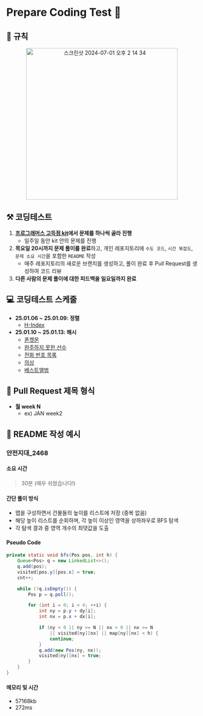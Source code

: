 # Prepare Coding Test 🏓

## 🔔 규칙
<p align="center">
  <img 
    width="400" 
    alt="스크린샷 2024-07-01 오후 2 14 34" 
    src="https://github.com/wanted-preonboarding-android-gyurim/android-preonboarding-Archive/assets/31344894/d588711a-28e4-44d2-8ca3-dd871c355909"
  />
</p>

## ⚒️ 코딩테스트

1. **[프로그래머스 고득점 kit](https://school.programmers.co.kr/learn/challenges?tab=algorithm_practice_kit)에서 문제를 하나씩 골라 진행**
   - 일주일 동안 kit 안의 문제를 진행
2. **목요일 20시까지 문제 풀이를 완료**하고, 개인 레포지토리에 `수도 코드`, `시간 복잡도`, `문제 소요 시간`을 포함한 `README` 작성
   - 매주 레포지토리의 새로운 브랜치를 생성하고, 풀이 완료 후 Pull Request를 생성하여 코드 리뷰
3. **다른 사람의 문제 풀이에 대한 피드백을 일요일까지 완료**

## 💻 코딩테스트 스케줄

- **25.01.06 ~ 25.01.09: 정렬**
  - [H-Index](https://school.programmers.co.kr/learn/courses/30/lessons/42747)
- **25.01.10 ~ 25.01.13: 해시**
  - [폰켓몬](https://school.programmers.co.kr/learn/courses/30/lessons/1845)
  - [완주하지 못한 선수](https://school.programmers.co.kr/learn/courses/30/lessons/42576)
  - [전화 번호 목록](https://school.programmers.co.kr/learn/courses/30/lessons/42577)
  - [의상](https://school.programmers.co.kr/learn/courses/30/lessons/42578)
  - [베스트앨범](https://school.programmers.co.kr/learn/courses/30/lessons/42579)

## 📑 Pull Request 제목 형식
- **월 week N**
  - ex) JAN week2

## 🥨 README 작성 예시

### 안전지대_2468

#### 소요 시간
> 30분 (매우 쉬웠습니다!)

#### 간단 풀이 방식
- 맵을 구성하면서 건물들의 높이를 리스트에 저장 (중복 없음)
- 해당 높이 리스트를 순회하며, 각 높이 이상인 영역을 상하좌우로 BFS 탐색
- 각 탐색 결과 중 영역 개수의 최댓값을 도출

#### Pseudo Code
```java
private static void bfs(Pos pos, int h) {
    Queue<Pos> q = new LinkedList<>();
    q.add(pos);
    visited[pos.y][pos.x] = true;
    cnt++;

    while (!q.isEmpty()) {
        Pos p = q.poll();

        for (int i = 0; i < 4; ++i) {
            int ny = p.y + dy[i];
            int nx = p.x + dx[i];

            if (ny < 0 || ny >= N || nx < 0 || nx >= N 
                || visited[ny][nx] || map[ny][nx] < h) {
                continue;
            }
            q.add(new Pos(ny, nx));
            visited[ny][nx] = true;
        }
    }
}
```

#### 메모리 및 시간
- 57168kb
- 272ms
